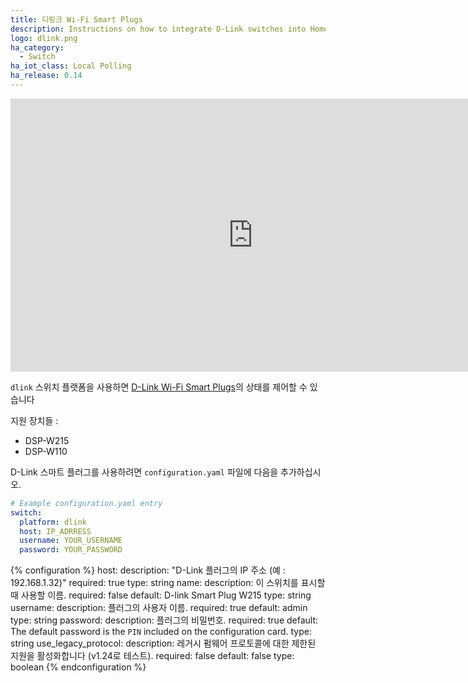```yaml
---
title: 디링크 Wi-Fi Smart Plugs
description: Instructions on how to integrate D-Link switches into Home Assistant.
logo: dlink.png
ha_category:
  - Switch
ha_iot_class: Local Polling
ha_release: 0.14
---
```


<div class='videoWrapper'>
<iframe width="776" height="437" src="https://www.youtube.com/embed/N4VmCwVYdkA" frameborder="0" allow="accelerometer; autoplay; encrypted-media; gyroscope; picture-in-picture" allowfullscreen></iframe>
</div>

`dlink` 스위치 플랫폼을 사용하면 [D-Link Wi-Fi Smart Plugs](https://us.dlink.com/en/consumer/smart-plugs)의 상태를 제어할 수 있습니다

지원 장치들 :

- DSP-W215
- DSP-W110

D-Link 스마트 플러그를 사용하려면 `configuration.yaml` 파일에 다음을 추가하십시오.

```yaml
# Example configuration.yaml entry
switch:
  platform: dlink
  host: IP_ADRRESS
  username: YOUR_USERNAME
  password: YOUR_PASSWORD
```

{% configuration %}
host:
  description: "D-Link 플러그의 IP 주소 (예 : 192.168.1.32)"
  required: true
  type: string
name:
  description: 이 스위치를 표시할 때 사용할 이름.
  required: false
  default: D-link Smart Plug W215
  type: string
username:
  description: 플러그의 사용자 이름.
  required: true
  default: admin
  type: string
password:
  description: 플러그의 비밀번호.
  required: true
  default: The default password is the `PIN` included on the configuration card.
  type: string
use_legacy_protocol:
  description: 레거시 펌웨어 프로토콜에 대한 제한된 지원을 활성화합니다 (v1.24로 테스트).
  required: false
  default: false
  type: boolean
{% endconfiguration %}
